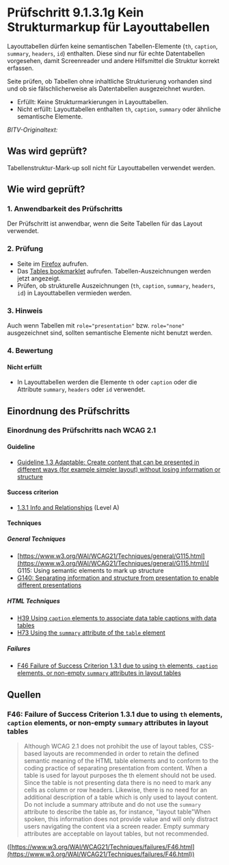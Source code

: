 # Prüfschritt 9.1.3.1g Kein Strukturmarkup für Layouttabellen

Layouttabellen dürfen keine semantischen Tabellen-Elemente (`th`, `caption`, `summary`, `headers`, `id`) enthalten. Diese sind nur für echte Datentabellen vorgesehen, damit Screenreader und andere Hilfsmittel die Struktur korrekt erfassen.

Seite prüfen, ob Tabellen ohne inhaltliche Strukturierung vorhanden sind und ob sie fälschlicherweise als Datentabellen ausgezeichnet wurden.

-   Erfüllt: Keine Strukturmarkierungen in Layouttabellen.
-   Nicht erfüllt: Layouttabellen enthalten `th`, `caption`, `summary` oder ähnliche semantische Elemente.

_BITV-Originaltext:_

## Was wird geprüft?

Tabellenstruktur-Mark-up soll nicht für Layouttabellen verwendet werden.

## Wie wird geprüft?

### 1\. Anwendbarkeit des Prüfschritts

Der Prüfschritt ist anwendbar, wenn die Seite Tabellen für das Layout verwendet.

### 2\. Prüfung

-   Seite im [Firefox](https://www.bitvtest.de/bitv_test/das_testverfahren_im_detail/werkzeugliste.html#firefox) aufrufen.
-   Das [Tables bookmarklet](https://www.bitvtest.de/bitv_test/das_testverfahren_im_detail/werkzeugliste.html#tablesbm) aufrufen. Tabellen-Auszeichnungen werden jetzt angezeigt.
-   Prüfen, ob strukturelle Auszeichnungen (`th`, `caption`, `summary`, `headers`, `id`) in Layouttabellen vermieden werden.

### 3\. Hinweis

Auch wenn Tabellen mit `role="presentation"` bzw. `role="none"` ausgezeichnet sind, sollten semantische Elemente nicht benutzt werden.

### 4\. Bewertung

#### Nicht erfüllt

-   In Layouttabellen werden die Elemente `th` oder `caption` oder die Attribute `summary`, `headers` oder `id` verwendet.

## Einordnung des Prüfschritts

### Einordnung des Prüfschritts nach WCAG 2.1

#### Guideline

-   [Guideline 1.3 Adaptable: Create content that can be presented in different ways (for example simpler layout) without losing information or structure](https://www.w3.org/WAI/WCAG21/quickref/?showtechniques=131#adaptable)

#### Success criterion

-   [1.3.1 Info and Relationships](https://www.w3.org/WAI/WCAG21/quickref/?showtechniques=131#info-and-relationships) (Level A)

#### Techniques

##### General Techniques

-   [https://www.w3.org/WAI/WCAG21/Techniques/general/G115.html](https://www.w3.org/WAI/WCAG21/Techniques/general/G115.html)\[ G115: Using semantic elements to mark up structure
-   [G140: Separating information and structure from presentation to enable different presentations](https://www.w3.org/WAI/WCAG21/Techniques/general/G140.html)

##### HTML Techniques

-   [H39 Using `caption` elements to associate data table captions with data tables](https://www.w3.org/WAI/WCAG21/Techniques/html/H39.html)
-   [H73 Using the `summary` attribute of the `table` element](https://www.w3.org/WAI/WCAG21/Techniques/html/H73.html)

##### Failures

-   [F46 Failure of Success Criterion 1.3.1 due to using `th` elements, `caption` elements, or non-empty `summary` attributes in layout tables](https://www.w3.org/WAI/WCAG21/Techniques/failures/F46.html)

## Quellen

### F46: Failure of Success Criterion 1.3.1 due to using `th` elements, `caption` elements, or non-empty `summary` attributes in layout tables

> Although WCAG 2.1 does not prohibit the use of layout tables, CSS-based layouts are recommended in order to retain the defined semantic meaning of the HTML table elements and to conform to the coding practice of separating presentation from content. When a table is used for layout purposes the th element should not be used. Since the table is not presenting data there is no need to mark any cells as column or row headers. Likewise, there is no need for an additional description of a table which is only used to layout content. Do not include a summary attribute and do not use the `summary` attribute to describe the table as, for instance, "layout table"When spoken, this information does not provide value and will only distract users navigating the content via a screen reader. Empty summary attributes are acceptable on layout tables, but not recommended.

([https://www.w3.org/WAI/WCAG21/Techniques/failures/F46.html](https://www.w3.org/WAI/WCAG21/Techniques/failures/F46.html))
